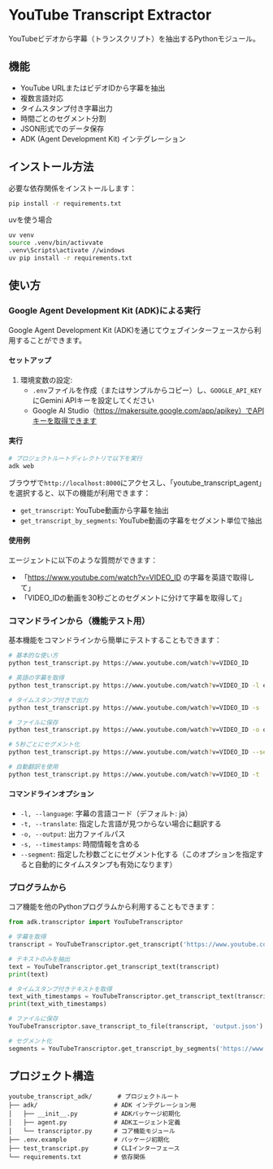 # YouTube Transcript Extractor

YouTubeビデオから字幕（トランスクリプト）を抽出するPythonモジュール。

## 機能

- YouTube URLまたはビデオIDから字幕を抽出
- 複数言語対応
- タイムスタンプ付き字幕出力
- 時間ごとのセグメント分割
- JSON形式でのデータ保存
- ADK (Agent Development Kit) インテグレーション

## インストール方法

必要な依存関係をインストールします：

```bash
pip install -r requirements.txt
```
uvを使う場合
```bash
uv venv
source .venv/bin/activvate
.venv\Scripts\activate //windows
uv pip install -r requirements.txt
```

## 使い方

### Google Agent Development Kit (ADK)による実行

Google Agent Development Kit (ADK)を通じてウェブインターフェースから利用することができます。

#### セットアップ

1. 環境変数の設定:
   - `.env`ファイルを作成（またはサンプルからコピー）し、`GOOGLE_API_KEY`にGemini APIキーを設定してください
   - Google AI Studio（https://makersuite.google.com/app/apikey）でAPIキーを取得できます


#### 実行

```bash
# プロジェクトルートディレクトリで以下を実行
adk web
```

ブラウザで`http://localhost:8000`にアクセスし、「youtube_transcript_agent」を選択すると、以下の機能が利用できます：

- `get_transcript`: YouTube動画から字幕を抽出
- `get_transcript_by_segments`: YouTube動画の字幕をセグメント単位で抽出

#### 使用例

エージェントに以下のような質問ができます：

- 「https://www.youtube.com/watch?v=VIDEO_ID の字幕を英語で取得して」
- 「VIDEO_IDの動画を30秒ごとのセグメントに分けて字幕を取得して」

### コマンドラインから（機能テスト用）

基本機能をコマンドラインから簡単にテストすることもできます：

```bash
# 基本的な使い方
python test_transcript.py https://www.youtube.com/watch?v=VIDEO_ID

# 英語の字幕を取得
python test_transcript.py https://www.youtube.com/watch?v=VIDEO_ID -l en

# タイムスタンプ付きで出力
python test_transcript.py https://www.youtube.com/watch?v=VIDEO_ID -s

# ファイルに保存
python test_transcript.py https://www.youtube.com/watch?v=VIDEO_ID -o output.json

# 5秒ごとにセグメント化
python test_transcript.py https://www.youtube.com/watch?v=VIDEO_ID --segment 5

# 自動翻訳を使用
python test_transcript.py https://www.youtube.com/watch?v=VIDEO_ID -t
```

#### コマンドラインオプション

- `-l, --language`: 字幕の言語コード（デフォルト: ja）
- `-t, --translate`: 指定した言語が見つからない場合に翻訳する
- `-o, --output`: 出力ファイルパス
- `-s, --timestamps`: 時間情報を含める
- `--segment`: 指定した秒数ごとにセグメント化する（このオプションを指定すると自動的にタイムスタンプも有効になります）

### プログラムから

コア機能を他のPythonプログラムから利用することもできます：

```python
from adk.transcriptor import YouTubeTranscriptor

# 字幕を取得
transcript = YouTubeTranscriptor.get_transcript('https://www.youtube.com/watch?v=VIDEO_ID', language='ja')

# テキストのみを抽出
text = YouTubeTranscriptor.get_transcript_text(transcript)
print(text)

# タイムスタンプ付きテキストを取得
text_with_timestamps = YouTubeTranscriptor.get_transcript_text(transcript, include_timestamps=True)
print(text_with_timestamps)

# ファイルに保存
YouTubeTranscriptor.save_transcript_to_file(transcript, 'output.json')

# セグメント化
segments = YouTubeTranscriptor.get_transcript_by_segments('https://www.youtube.com/watch?v=VIDEO_ID', segment_length=5)
```

## プロジェクト構造

```
youtube_transcript_adk/       # プロジェクトルート
├── adk/                     # ADK インテグレーション用
│   ├── __init__.py          # ADKパッケージ初期化
│   ├── agent.py             # ADKエージェント定義
│   └── transcriptor.py      # コア機能モジュール
├── .env.example             # パッケージ初期化
├── test_transcript.py       # CLIインターフェース
└── requirements.txt         # 依存関係
```
